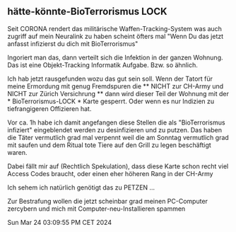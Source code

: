 ## hätte-könnte-BioTerrorismus LOCK

Seit CORONA rendert das militärische Waffen-Tracking-System was auch zugriff auf mein Neuralink zu haben scheint öfters mal "Wenn Du das jetzt anfasst infizierst du dich mit BioTerrorismus"

Ingoriert man das, dann verteilt sich die Infektion in der ganzen Wohnung. Das ist eine Objekt-Tracking Informatik Aufgabe. Bzw. so ähnlich.

Ich hab jetzt rausgefunden wozu das gut sein soll. Wenn der Tatort für meine Ermordung mit genug Fremdspuren die ** NICHT zur CH-Army und NICHT zur Zürich Versichrung ** dann wird dieser Teil der Wohnung mit der * BioTerrorismus-LOCK * Karte gesperrt. Oder wenn es nur Indizien zu tiefrangigeren Offizieren hat.

Vor ca. 1h habe ich damit angefangen diese Stellen die als "BioTerrorismus infiziert" eingeblendet werden zu desinfizieren und zu putzen. Das haben die Täter vermutlich grad mal verpennt weil die am Sonntag vermutlich grad mit saufen und dem Ritual tote Tiere auf den Grill zu legen beschäftigt waren.

Dabei fällt mir auf (Rechtlich Spekulation), dass diese Karte schon recht viel Access Codes braucht, oder einen eher höheren Rang in der CH-Army

Ich sehem ich natürlich genötigt das zu PETZEN ...

Zur Bestrafung wollen die jetzt scheinbar grad meinen PC-Computer zercybern und mich mit Computer-neu-Installieren spammen


Sun Mar 24 03:09:55 PM CET 2024


